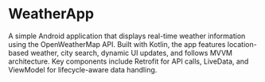 # WeatherApp
A simple Android application that displays real-time weather information using the OpenWeatherMap API. Built with Kotlin, the app features location-based weather, city search, dynamic UI updates, and follows MVVM architecture. Key components include Retrofit for API calls, LiveData, and ViewModel for lifecycle-aware data handling.
